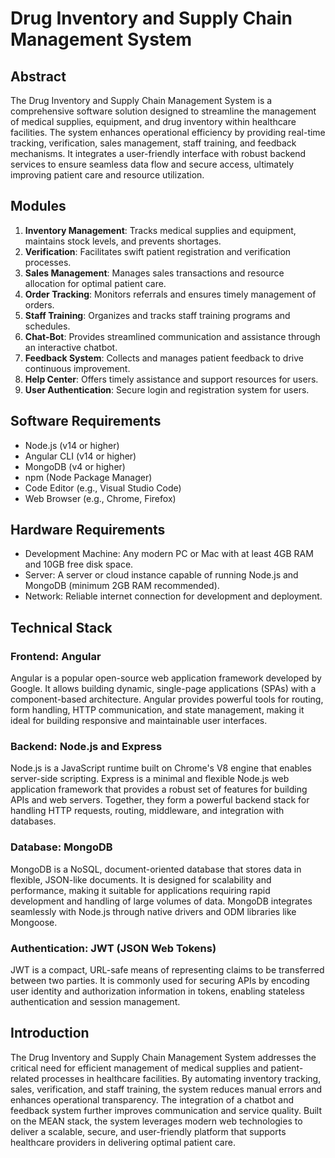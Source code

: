 # Drug Inventory and Supply Chain Management System

## Abstract
The Drug Inventory and Supply Chain Management System is a comprehensive software solution designed to streamline the management of medical supplies, equipment, and drug inventory within healthcare facilities. The system enhances operational efficiency by providing real-time tracking, verification, sales management, staff training, and feedback mechanisms. It integrates a user-friendly interface with robust backend services to ensure seamless data flow and secure access, ultimately improving patient care and resource utilization.

## Modules
1. **Inventory Management**: Tracks medical supplies and equipment, maintains stock levels, and prevents shortages.
2. **Verification**: Facilitates swift patient registration and verification processes.
3. **Sales Management**: Manages sales transactions and resource allocation for optimal patient care.
4. **Order Tracking**: Monitors referrals and ensures timely management of orders.
5. **Staff Training**: Organizes and tracks staff training programs and schedules.
6. **Chat-Bot**: Provides streamlined communication and assistance through an interactive chatbot.
7. **Feedback System**: Collects and manages patient feedback to drive continuous improvement.
8. **Help Center**: Offers timely assistance and support resources for users.
9. **User Authentication**: Secure login and registration system for users.

## Software Requirements
- Node.js (v14 or higher)
- Angular CLI (v14 or higher)
- MongoDB (v4 or higher)
- npm (Node Package Manager)
- Code Editor (e.g., Visual Studio Code)
- Web Browser (e.g., Chrome, Firefox)

## Hardware Requirements
- Development Machine: Any modern PC or Mac with at least 4GB RAM and 10GB free disk space.
- Server: A server or cloud instance capable of running Node.js and MongoDB (minimum 2GB RAM recommended).
- Network: Reliable internet connection for development and deployment.

## Technical Stack

### Frontend: Angular
Angular is a popular open-source web application framework developed by Google. It allows building dynamic, single-page applications (SPAs) with a component-based architecture. Angular provides powerful tools for routing, form handling, HTTP communication, and state management, making it ideal for building responsive and maintainable user interfaces.

### Backend: Node.js and Express
Node.js is a JavaScript runtime built on Chrome's V8 engine that enables server-side scripting. Express is a minimal and flexible Node.js web application framework that provides a robust set of features for building APIs and web servers. Together, they form a powerful backend stack for handling HTTP requests, routing, middleware, and integration with databases.

### Database: MongoDB
MongoDB is a NoSQL, document-oriented database that stores data in flexible, JSON-like documents. It is designed for scalability and performance, making it suitable for applications requiring rapid development and handling of large volumes of data. MongoDB integrates seamlessly with Node.js through native drivers and ODM libraries like Mongoose.

### Authentication: JWT (JSON Web Tokens)
JWT is a compact, URL-safe means of representing claims to be transferred between two parties. It is commonly used for securing APIs by encoding user identity and authorization information in tokens, enabling stateless authentication and session management.

## Introduction
The Drug Inventory and Supply Chain Management System addresses the critical need for efficient management of medical supplies and patient-related processes in healthcare facilities. By automating inventory tracking, sales, verification, and staff training, the system reduces manual errors and enhances operational transparency. The integration of a chatbot and feedback system further improves communication and service quality. Built on the MEAN stack, the system leverages modern web technologies to deliver a scalable, secure, and user-friendly platform that supports healthcare providers in delivering optimal patient care.
